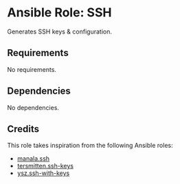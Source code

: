 # Ansible Role: SSH

Generates SSH keys & configuration.

## Requirements

No requirements.

## Dependencies

No dependencies.

## Credits

This role takes inspiration from the following Ansible roles:

- [manala.ssh](https://github.com/manala/ansible-role-ssh)
- [tersmitten.ssh-keys](https://github.com/Oefenweb/ansible-ssh-keys)
- [ysz.ssh-with-keys](https://github.com/ysz/ansible-role-ssh-with-keys)
